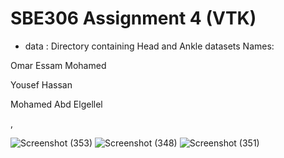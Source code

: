 
# SBE306 Assignment 4 (VTK) 

* data : Directory containing Head and Ankle datasets 
Names:

Omar Essam Mohamed

Yousef Hassan

Mohamed Abd Elgellel

,
 

![Screenshot (353)](https://user-images.githubusercontent.com/61362714/147890622-ab590a83-bd29-4b92-9083-f1cc4e8b6693.png)
![Screenshot (348)](https://user-images.githubusercontent.com/61362714/147890641-e6a4d453-82ef-4436-a8ce-b9423af78909.png)
![Screenshot (351)](https://user-images.githubusercontent.com/61362714/147890646-dec3b954-3135-4f70-90a5-19cf4a3245f0.png)

 

 
